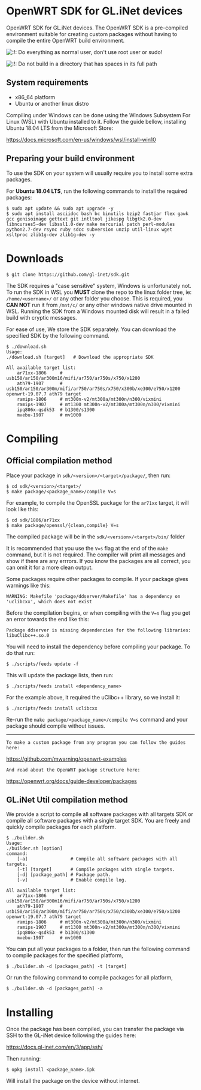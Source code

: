 # OpenWRT SDK for GL.iNet devices

OpenWRT SDK for GL.iNet devices. The OpenWRT SDK is a pre-compiled environment suitable for creating custom packages without having to compile the entire OpenWRT build environment. 

  ![:!:](https://openwrt.org/lib/images/smileys/icon_exclaim.gif) Do everything as normal user, don't use root user or sudo!

  ![:!:](https://openwrt.org/lib/images/smileys/icon_exclaim.gif) Do not build in a directory that has spaces in its full path 

## System requirements

- x86_64 platform
- Ubuntu or another linux distro

Compiling under Windows can be done using the Windows Subsystem For Linux (WSL) with Ubuntu installed to it. Follow the guide bellow, installing Ubuntu 18.04 LTS from the Microsoft Store: 

 https://docs.microsoft.com/en-us/windows/wsl/install-win10

## Preparing your build environment

To use the SDK on your system will usually require you to install some extra packages.

For **Ubuntu 18.04 LTS**, run the following commands to install the required packages:

```
$ sudo apt update && sudo apt upgrade -y
$ sudo apt install asciidoc bash bc binutils bzip2 fastjar flex gawk gcc genisoimage gettext git intltool jikespg libgtk2.0-dev libncurses5-dev libssl1.0-dev make mercurial patch perl-modules python2.7-dev rsync ruby sdcc subversion unzip util-linux wget xsltproc zlib1g-dev zlib1g-dev -y
```

# Downloads

```
$ git clone https://github.com/gl-inet/sdk.git
```

The SDK requires a "case sensitive" system, Windows is unfortunately not. To run the SDK in WSL you **MUST** clone the repo to the linux folder tree, ie: `/home/<username>/` or any other folder you choose. This is required, you **CAN NOT** run it from `/mnt/c/` or any other windows native drive mounted in WSL. Running the SDK from a Windows mounted disk will result in a failed build with cryptic messages. 

For ease of use, We store the SDK separately. You can download the specified SDK by the following command.

```
$ ./download.sh 
Usage: 
./download.sh [target]   # Download the appropriate SDK

All available target list:
    ar71xx-1806     # usb150/ar150/ar300m16/mifi/ar750/ar750s/x750/x1200
    ath79-1907      # usb150/ar150/ar300m/mifi/ar750/ar750s/x750/x300b/xe300/e750/x1200 openwrt-19.07.7 ath79 target
    ramips-1806     # mt300n-v2/mt300a/mt300n/n300/vixmini
    ramips-1907     # mt1300 mt300n-v2/mt300a/mt300n/n300/vixmini
    ipq806x-qsdk53  # b1300/s1300
    mvebu-1907      # mv1000
```

# Compiling

## Official compilation method

Place your package in `sdk/<version>/<target>/package/`, then run:

```
$ cd sdk/<version>/<target>/
$ make package/<package_name>/compile V=s
```

For example, to compile the OpenSSL package for the `ar71xx` target, it will look like this:

```
$ cd sdk/1806/ar71xx
$ make package/openssl/{clean,compile} V=s
```

The compiled package will be in the `sdk/<version>/<target>/bin/` folder

It is recommended that you use the `V=s` flag at the end of the `make` command, but it is not required. The compiler will print all messages and show if there are any errrors. If you know the packages are all correct, you can omit it for a more clean output.

Some packages require other packages to compile. If your package gives warnings like this:

```
WARNING: Makefile 'package/ddserver/Makefile' has a dependency on 'uclibcxx', which does not exist
```

Before the compilation begins, or when compiling with the `V=s` flag you get an error towards the end like this:

```
Package ddserver is missing dependencies for the following libraries:
libuClibc++.so.0
```

You will need to install the dependency before compiling your package. To do that run:

```
$ ./scripts/feeds update -f
```

This will update the package lists, then run:

```
$ ./scripts/feeds install <dependency_name>
```

For the example above, it required the uClibc++ library, so we install it:

```
$ ./scripts/feeds install uclibcxx
```

Re-run the `make package/<package_name>/compile V=s` command and your package should compile without issues.

------

```
To make a custom package from any program you can follow the guides here:
```

https://github.com/mwarning/openwrt-examples

```
And read about the OpenWRT package structure here:
```

https://openwrt.org/docs/guide-developer/packages

## GL.iNet Util compilation method

We provide a script to compile all software packages with all targets SDK or compile all software packages with a single target SDK. You are freely and quickly compile packages for each platform.

```
$ ./builder.sh 
Usage: 
./builder.sh [option]
command:
    [-a]                # Compile all software packages with all targets.
    [-t] [target]       # Compile packages with single targets.
    [-d] [package_path] # Package path.
    [-v]                # Enable compile log.

All available target list:
    ar71xx-1806     # usb150/ar150/ar300m16/mifi/ar750/ar750s/x750/x1200
    ath79-1907      # usb150/ar150/ar300m/mifi/ar750/ar750s/x750/x300b/xe300/e750/x1200 openwrt-19.07.7 ath79 target
    ramips-1806     # mt300n-v2/mt300a/mt300n/n300/vixmini
    ramips-1907     # mt1300 mt300n-v2/mt300a/mt300n/n300/vixmini
    ipq806x-qsdk53  # b1300/s1300
    mvebu-1907      # mv1000
```

You can put all your packages to a folder, then run the following command to compile packages for the specified platform,

```
$ ./builder.sh -d [packages_path] -t [target]
```

Or run the following command to compile packages for all platform,

```
$ ./builder.sh -d [packages_path] -a
```

# Installing

Once the package has been compiled, you can transfer the package via SSH to the GL-iNet device following the guides here:

https://docs.gl-inet.com/en/3/app/ssh/

Then running:

```
$ opkg install <package_name>.ipk
```

 Will install the package on the device without internet. 
